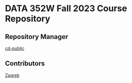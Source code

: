 # DATA 352W Fall 2023 Course Repository 
## Repository Manager
[cd-public](https://cd-public.github.io/)
## Contributors
[Zagreb](https://zagreb-ethf23.github.io/)
